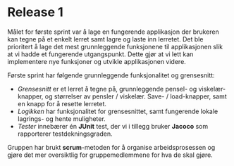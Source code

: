 # Release 1
Målet for første sprint var å lage en fungerende applikasjon der brukeren kan tegne på et enkelt lerret samt lagre og laste inn lerretet. Det ble prioritert å lage det mest grunnleggende funksjonene til applikasjonen slik at vi hadde et fungerende utgangspunkt. Dette gjør at vi lett kan implementere nye funksjoner og utvikle applikasjonen videre. 

Første sprint har følgende grunnleggende funksjonalitet og grensesnitt:
- *Grensesnitt* er et lerret å tegne på, grunnleggende pensel- og viskelær-knapper, og størrelser av pensler / viskelær. Save- / load-knapper, samt en knapp for å resette lerretet.
- *Logikken* har funksjonalitet for grensesnittet, samt fungerende lokale lagrings- og hente muligheter.
- *Tester* innebærer én **JUnit** test, der vi i tillegg bruker **Jacoco** som rapporterer testdekningsgraden. 

Gruppen har brukt **scrum**-metoden for å organise arbeidsprosessen og gjøre det mer oversiktlig for gruppemedlemmene for hva de skal gjøre.
